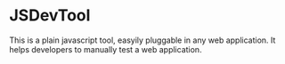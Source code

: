 # JSDevTool
This is a plain javascript tool, easyily pluggable in any web application. It helps developers to manually test a web application.
